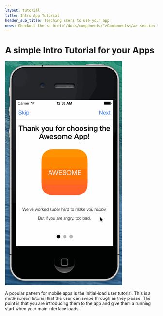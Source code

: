 ```yaml
---
layout: tutorial
title: Intro App Tutorial
header_sub_title: Teaching users to use your app
news: Checkout the <a href="/docs/components/">Components</a> section to see what Ionic already has
---
```


A simple Intro Tutorial for your Apps
====

<div class="row">
  <div class="col-sm-3">
    <img src="intro.gif" alt="Fading header" style="max-width: 100%">
  </div>
  <div class="col-sm-9">
    <p>
      A popular pattern for mobile apps is the initial-load user tutorial. This is a mutli-screen
      tutorial that the user can swipe through as they please. The point is that you are introducing them
      to the app and give them a running start when your main interface loads.
    </p>
  </div>
</div>
